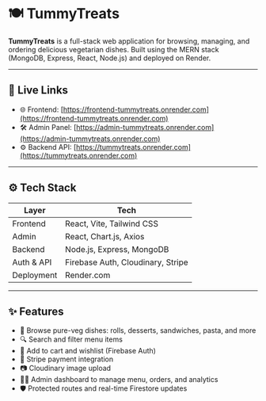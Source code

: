 # 🍽️ TummyTreats

**TummyTreats** is a full-stack web application for browsing, managing, and ordering delicious vegetarian dishes. Built using the MERN stack (MongoDB, Express, React, Node.js) and deployed on Render.

---

## 🔗 Live Links

- 🌐 Frontend: [https://frontend-tummytreats.onrender.com](https://frontend-tummytreats.onrender.com)
- 🛠️ Admin Panel: [https://admin-tummytreats.onrender.com](https://admin-tummytreats.onrender.com)
- ⚙️ Backend API: [https://tummytreats.onrender.com](https://tummytreats.onrender.com)

---


## ⚙️ Tech Stack

| Layer      | Tech                       |
|------------|----------------------------|
| Frontend   | React, Vite, Tailwind CSS  |
| Admin      | React, Chart.js, Axios     |
| Backend    | Node.js, Express, MongoDB  |
| Auth & API | Firebase Auth, Cloudinary, Stripe |
| Deployment | Render.com                 |

---

## ✨ Features

- 🍕 Browse pure-veg dishes: rolls, desserts, sandwiches, pasta, and more
- 🔍 Search and filter menu items
- 🛒 Add to cart and wishlist (Firebase Auth)
- 🧾 Stripe payment integration
- 📷 Cloudinary image upload
- 👩‍🍳 Admin dashboard to manage menu, orders, and analytics
- 🛡️ Protected routes and real-time Firestore updates



